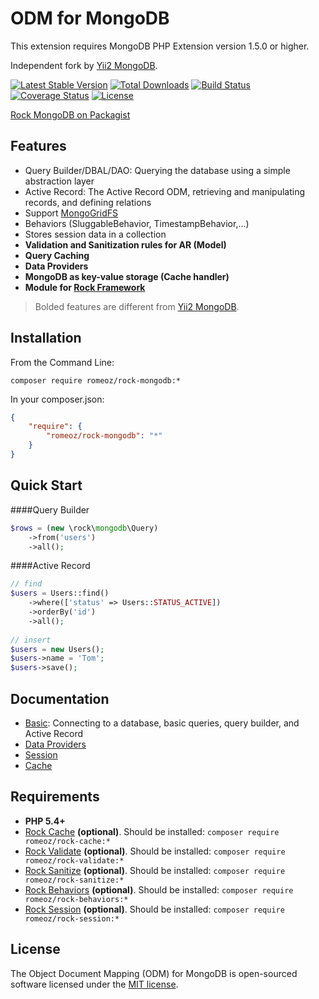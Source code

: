 ODM for MongoDB
=======================

This extension requires MongoDB PHP Extension version 1.5.0 or higher.

Independent fork by [Yii2 MongoDB](https://github.com/yiisoft/yii2/tree/master/extensions/mongodb).

[![Latest Stable Version](https://poser.pugx.org/romeOz/rock-mongodb/v/stable.svg)](https://packagist.org/packages/romeOz/rock-mongodb)
[![Total Downloads](https://poser.pugx.org/romeOz/rock-mongodb/downloads.svg)](https://packagist.org/packages/romeOz/rock-mongodb)
[![Build Status](https://travis-ci.org/romeOz/rock-mongodb.svg?branch=master)](https://travis-ci.org/romeOz/rock-mongodb)
[![Coverage Status](https://coveralls.io/repos/romeOz/rock-mongodb/badge.svg?branch=master)](https://coveralls.io/r/romeOz/rock-mongodb?branch=master)
[![License](https://poser.pugx.org/romeOz/rock-mongodb/license.svg)](https://packagist.org/packages/romeOz/rock-mongodb)

[Rock MongoDB on Packagist](https://packagist.org/packages/romeOz/rock-mongodb)

Features
-------------------
 
 * Query Builder/DBAL/DAO: Querying the database using a simple abstraction layer
 * Active Record: The Active Record ODM, retrieving and manipulating records, and defining relations
 * Support [MongoGridFS](http://docs.mongodb.org/manual/core/gridfs/)
 * Behaviors (SluggableBehavior, TimestampBehavior,...)
 * Stores session data in a collection
 * **Validation and Sanitization rules for AR (Model)**
 * **Query Caching**
 * **Data Providers**
 * **MongoDB as key-value storage (Cache handler)**
 * **Module for [Rock Framework](https://github.com/romeOz/rock)**
 
> Bolded features are different from [Yii2 MongoDB](https://github.com/yiisoft/yii2/tree/master/extensions/mongodb).

Installation
-------------------

From the Command Line:

`composer require romeoz/rock-mongodb:*`

In your composer.json:

```json
{
    "require": {
        "romeoz/rock-mongodb": "*"
    }
}
```

Quick Start
-------------------

####Query Builder

```php
$rows = (new \rock\mongodb\Query)
    ->from('users')
    ->all();
```

####Active Record

```php
// find
$users = Users::find()
    ->where(['status' => Users::STATUS_ACTIVE])
    ->orderBy('id')
    ->all();
    
// insert
$users = new Users();
$users->name = 'Tom';
$users->save();    
```

Documentation
-------------------

* [Basic](https://github.com/yiisoft/yii2/blob/master/extensions/mongodb/README.md): Connecting to a database, basic queries, query builder, and Active Record
* [Data Providers](https://github.com/romeOz/rock-mongodb/blob/master/docs/data-provider.md)
* [Session](https://github.com/romeOz/rock-mongodb/blob/master/docs/session.md)
* [Cache](https://github.com/romeOz/rock-mongodb/blob/master/docs/cache.md)

Requirements
-------------------

 * **PHP 5.4+**
 * [Rock Cache](https://github.com/romeOz/rock-cache) **(optional)**. Should be installed: `composer require romeoz/rock-cache:*`
 * [Rock Validate](https://github.com/romeOz/rock-validate) **(optional)**. Should be installed: `composer require romeoz/rock-validate:*`
 * [Rock Sanitize](https://github.com/romeOz/rock-sanitize) **(optional)**. Should be installed: `composer require romeoz/rock-sanitize:*`
 * [Rock Behaviors](https://github.com/romeOz/rock-behaviors) **(optional)**. Should be installed: `composer require romeoz/rock-behaviors:*`
 * [Rock Session](https://github.com/romeOz/rock-session) **(optional)**. Should be installed: `composer require romeoz/rock-session:*`

License
-------------------

The Object Document Mapping (ODM) for MongoDB is open-sourced software licensed under the [MIT license](http://opensource.org/licenses/MIT).